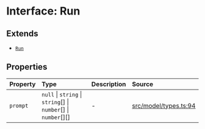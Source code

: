 # Interface: Run

## Extends

- [`Run`](../../Base/interfaces/Run.md)

## Properties

| Property | Type | Description | Source |
| :------ | :------ | :------ | :------ |
| `prompt` | `null` \| `string` \| `string`[] \| `number`[] \| `number`[][] | - | [src/model/types.ts:94](https://github.com/dexaai/llm-tools/blob/eeaf162/src/model/types.ts#L94) |
